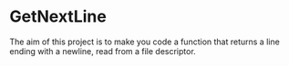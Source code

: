 # GetNextLine
The aim of this project is to make you code a function that returns a line ending with a newline, read from a file descriptor.


